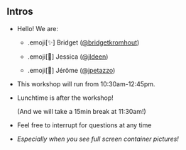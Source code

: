 ## Intros

 - Hello! We are:

   - .emoji[✨] Bridget ([@bridgetkromhout](https://twitter.com/bridgetkromhout))

   - .emoji[🌟] Jessica ([@jldeen](https://twitter.com/jldeen))

   - .emoji[🐳] Jérôme ([@jpetazzo](https://twitter.com/jpetazzo))

- This workshop will run from 10:30am-12:45pm.

- Lunchtime is after the workshop!

  (And we will take a 15min break at 11:30am!)

- Feel free to interrupt for questions at any time

- *Especially when you see full screen container pictures!*

